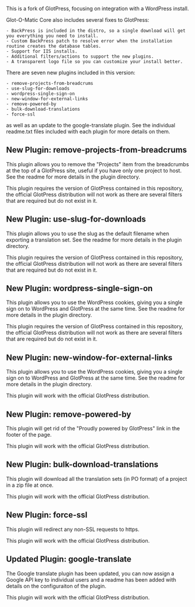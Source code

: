 This is a fork of GlotPress, focusing on integration with a WordPress install.

Glot-O-Matic Core also includes several fixes to GlotPress:

	- BackPress is included in the distro, so a single download will get you everything you need to install.
	- Custom BackPress patch to resolve error when the installation routine creates the database tables.
	- Support for IIS installs.
	- Additional filters/actions to support the new plugins.
	- A transparent logo file so you can customize your install better.

There are seven new plugins included in this version:

	- remove-projects-from-breadcrums
	- use-slug-for-downloads
	- wordpress-single-sign-on
	- new-window-for-external-links
	- remove-powered-by
	- bulk-download-translations
	- force-ssl
	
as well as an update to the google-translate plugin.  See the individual readme.txt files included with each plugin for more details on them.

New Plugin: remove-projects-from-breadcrums
-------------------------------------------
This plugin allows you to remove the "Projects" item from the breadcrumbs at the top of a GlotPress site, useful if you have only one project to host.  See the readme for more details in the plugin directory.
	
This plugin requires the version of GlotPress contained in this repository, the official GlotPress distribution will not work as there are several filters that are required but do not exist in it.
	
New Plugin: use-slug-for-downloads
----------------------------------
This plugin allows you to use the slug as the default filename when exporting a translation set.  See the readme for more details in the plugin directory.
	
This plugin requires the version of GlotPress contained in this repository, the official GlotPress distribution will not work as there are several filters that are required but do not exist in it.

New Plugin: wordpress-single-sign-on
------------------------------------
This plugin allows you to use the WordPress cookies, giving you a single sign on to WordPress and GlotPress at the same time.  See the readme for more details in the plugin directory.

This plugin requires the version of GlotPress contained in this repository, the official GlotPress distribution will not work as there are several filters that are required but do not exist in it.
	
New Plugin: new-window-for-external-links
-----------------------------------------
This plugin allows you to use the WordPress cookies, giving you a single sign on to WordPress and GlotPress at the same time.  See the readme for more details in the plugin directory.

This plugin will work with the official GlotPress distribution.

New Plugin: remove-powered-by
-----------------------------
This plugin will get rid of the "Proudly powered by GlotPress" link in the footer of the page.

This plugin will work with the official GlotPress distribution.
	
New Plugin: bulk-download-translations
--------------------------------------
This plugin will download all the translation sets (in PO format) of a project in a zip file at once.

This plugin will work with the official GlotPress distribution.
	
New Plugin: force-ssl
--------------------------------------
This plugin will redirect any non-SSL requests to https.

This plugin will work with the official GlotPress distribution.

Updated Plugin: google-translate
--------------------------------
The Google translate plugin has been updated, you can now assign a Google API key to individual users and a readme has been added with details on the configuraiton of the plugin.
	
This plugin will work with the official GlotPress distribution.